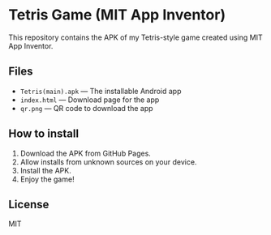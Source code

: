
# Tetris Game (MIT App Inventor)

This repository contains the APK of my Tetris-style game created using MIT App Inventor.

## Files
- `Tetris(main).apk` — The installable Android app
- `index.html` — Download page for the app
- `qr.png` — QR code to download the app

## How to install
1. Download the APK from GitHub Pages.
2. Allow installs from unknown sources on your device.
3. Install the APK.
4. Enjoy the game!

## License
MIT
